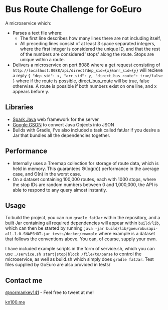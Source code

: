 # Bus Route Challenge for GoEuro
A microservice which:
* Parses a text file where:
  * The first line describes how many lines there are not including itself,
  * All preceding lines consist of at least 3 space separated integers, where the first integer is considered the unique ID, and that the rest of the numbers are considered 'stops' along the route. Stops are unique within a route.
* Delivers a microservice on port 8088 where a get request consisting of ```http://localhost:8088/api/direct?dep_sid={x}&arr_sid={y}``` will recieve a reply ```{ "dep_sid": x, "arr_sid": y, "direct_bus_route": true/false }``` where if the route is possible, direct_bus_route will be true, false otherwise. A route is possible if both numbers exist on one line, and x appears before y.

## Libraries
* [Spark Java](http://sparkjava.com/) web framework for the server
* [Google GSON](https://github.com/google/gson) to convert Java Objects into JSON
* Builds with Gradle, I've also included a task called fatJar if you desire a Jar that bundles all the dependencies together.

## Performance
* Internally uses a Treemap collection for storage of route data, which is held in memory. This guarantees Θ(log(n)) performance in the average case, and Θ(n) in the worst case.
* On a dataset containing 100,000 routes, each with 1000 stops, where the stop IDs are random numbers between 0 and 1,000,000, the API is able to respond to any query almost instantly.

## Usage
To build the project, you can run ```gradle fatJar``` within the repository, and a built Jar containing all required dependencies will appear within ```build/lib```, which can then be started by running ```java -jar build/lib/goeurobusapi-all-1.0-SNAPSHOT.jar tests/docker/example``` where example is a dataset that follows the conventions above. You can, of course, supply your own.

I have included example scripts in the form of service.sh, which you can use ```./service.sh start|stop|block /file/to/parse``` to control the microservice, as well as build.sh which simply does ```gradle fatJar```. Test files supplied by GoEuro are also provided in tests/

## Contact me
[@normankev141](https://twitter.com/normankev141) - Feel free to tweet at me!

[kn100.me](https://kn100.me)


